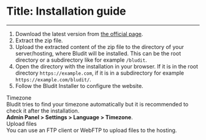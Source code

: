 # Title: Installation guide
<!-- Position: 3 -->
---
1. Download the latest version from [the official page](https://www.bludit.com).
2. Extract the zip file.
3. Upload the extracted content of the zip file to the directory of your server/hosting, where Bludit will be installed. This can be the root directory or a subdirectory like for example `/bludit`.
4. Open the directory with the installation in your browser. If it is in the root directory `https://example.com`, if it is in a subdirectory for example `https://example.com/bludit/`.
 5. Follow the Bludit Installer to configure the website.

<div class="note">
<div class="title">Timezone</div>
Bludit tries to find your timezone automatically but it is recommended to check it after the installation.<br>
<strong>Admin Panel > Settings > Language > Timezone</strong>.
</div>

<div class="note">
<div class="title">Upload files</div>
You can use an FTP client or WebFTP to upload files to the hosting.
</div>
